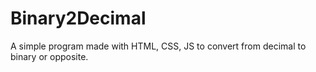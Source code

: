 # Binary2Decimal
A simple program made with HTML, CSS, JS to convert from decimal to binary or opposite.
